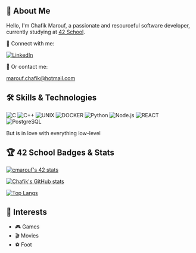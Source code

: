 ## 🚀 About Me

Hello, I'm Chafik Marouf, a passionate and resourceful software developer, currently studying at [42 School](https://www.42.fr/).

🔗 Connect with me:

[![LinkedIn](https://img.shields.io/badge/LinkedIn-0077B5?style=for-the-badge&logo=linkedin&logoColor=white)](https://www.linkedin.com/in/marouf-chafik/)

🔗 Or contact me:

marouf.chafik@hotmail.com

## 🛠️ Skills & Technologies

![C](https://img.shields.io/badge/C-%2300599C.svg?style=for-the-badge&logo=c&logoColor=white)
![C++](https://img.shields.io/badge/C++-%2300599C.svg?style=for-the-badge&logo=c%2B%2B&logoColor=white)
![UNIX](https://img.shields.io/badge/Ubuntu-E95420?style=for-the-badge&logo=ubuntu&logoColor=white)
![DOCKER](https://img.shields.io/badge/Docker-2CA5E0?style=for-the-badge&logo=docker&logoColor=white)
![Python](https://img.shields.io/badge/Python-3776AB?style=for-the-badge&logo=python&logoColor=white)
![Node.js](https://img.shields.io/badge/Node.js-339933?style=for-the-badge&logo=node.js&logoColor=white)
![REACT](https://img.shields.io/badge/React-20232A?style=for-the-badge&logo=react&logoColor=61DAFB)
![PostgreSQL](https://img.shields.io/badge/PostgreSQL-336791?style=for-the-badge&logo=postgresql&logoColor=white)

But is in love with everything low-level

## 🏆 42 School Badges & Stats

[![cmarouf's 42 stats](https://badge42.vercel.app/api/v2/cl180kfgf000609l6w6dcu0bo/stats?cursusId=21&coalitionId=48)](https://github.com/JaeSeoKim/badge42)

[![Chafik's GitHub stats](https://github-readme-stats.vercel.app/api?username=C-Chafik&show_icons=true&theme=radical)](https://github.com/anuraghazra/github-readme-stats)

[![Top Langs](https://github-readme-stats.vercel.app/api/top-langs/?username=C-Chafik&layout=compact&theme=radical)](https://github.com/anuraghazra/github-readme-stats)

## 🎯 Interests
- 🎮 Games
- 🎬 Movies
- ⚽ Foot
